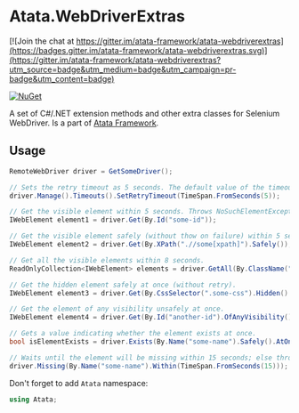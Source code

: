 # Atata.WebDriverExtras

[![Join the chat at https://gitter.im/atata-framework/atata-webdriverextras](https://badges.gitter.im/atata-framework/atata-webdriverextras.svg)](https://gitter.im/atata-framework/atata-webdriverextras?utm_source=badge&utm_medium=badge&utm_campaign=pr-badge&utm_content=badge)

[![NuGet](http://img.shields.io/nuget/v/Atata.WebDriverExtras.svg?style=flat)](https://www.nuget.org/packages/Atata.WebDriverExtras/)

A set of C#/.NET extension methods and other extra classes for Selenium WebDriver. Is a part of [Atata Framework](https://github.com/atata-framework/atata).

## Usage

```C#
RemoteWebDriver driver = GetSomeDriver();

// Sets the retry timeout as 5 seconds. The default value of the timeout is 10 seconds.
driver.Manage().Timeouts().SetRetryTimeout(TimeSpan.FromSeconds(5));

// Get the visible element within 5 seconds. Throws NoSuchElementException if the element is not found.
IWebElement element1 = driver.Get(By.Id("some-id"));

// Get the visible element safely (without thow on failure) within 5 seconds. Returns null if the element is not found.
IWebElement element2 = driver.Get(By.XPath(".//some[xpath]").Safely());

// Get all the visible elements within 8 seconds.
ReadOnlyCollection<IWebElement> elements = driver.GetAll(By.ClassName("some-class").Within(TimeSpan.FromSeconds(8)));

// Get the hidden element safely at once (without retry).
IWebElement element3 = driver.Get(By.CssSelector(".some-css").Hidden().Safely().AtOnce());

// Get the element of any visibility unsafely at once.
IWebElement element4 = driver.Get(By.Id("another-id").OfAnyVisibility().AtOnce());

// Gets a value indicating whether the element exists at once.
bool isElementExists = driver.Exists(By.Name("some-name").Safely().AtOnce());

// Waits until the element will be missing within 15 seconds; else throws NotMissingElementException.
driver.Missing(By.Name("some-name").Within(TimeSpan.FromSeconds(15)));
```

Don't forget to add `Atata` namespace:

```C#
using Atata;
```